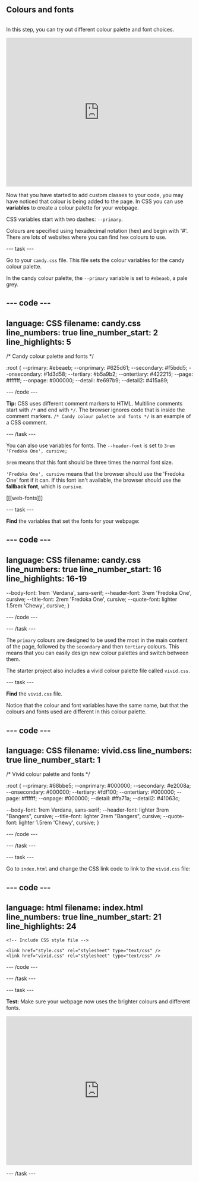 ## Colours and fonts

<div style="display: flex; flex-wrap: wrap">
<div style="flex-basis: 200px; flex-grow: 1; margin-right: 15px;">

In this step, you can try out different colour palette and font choices.

</div>
<div>
<iframe src="https://trinket.io/embed/html/cff6fa893b?outputOnly=true" width="500" height="400" frameborder="0" marginwidth="0" marginheight="0" allowfullscreen></iframe>
</div>
</div>

Now that you have started to add custom classes to your code, you may have noticed that colour is being added to the page. In CSS you can use **variables** to create a colour palette for your webpage.

CSS variables start with two dashes: `--primary`.

Colours are specified using hexadecimal notation (hex) and begin with '#'. There are lots of websites where you can find hex colours to use.

--- task ---

Go to your `candy.css` file. This file sets the colour variables for the candy colour palette.

In the candy colour palette, the `--primary` variable is set to `#ebeaeb`, a pale grey.

--- code ---
---
language: CSS filename: candy.css line_numbers: true line_number_start: 2
line_highlights: 5
---
/* Candy colour palette and fonts */

:root { --primary: #ebeaeb; --onprimary: #625d61; --secondary: #f5bdd5; --onsecondary: #1d3d58; --tertiary: #b5a9b2; --ontertiary: #422215; --page: #ffffff; --onpage: #000000; --detail: #e697b9; --detail2: #415a89;

--- /code ---

**Tip:** CSS uses different comment markers to HTML. Multiline comments start with `/*` and end with `*/`. The browser ignores code that is inside the comment markers. `/* Candy colour palette and fonts */` is an example of a CSS comment.

--- /task ---

You can also use variables for fonts. The `--header-font` is set to `3rem 'Fredoka One', cursive;`

`3rem` means that this font should be three times the normal font size.

`'Fredoka One', cursive` means that the browser should use the 'Fredoka One' font if it can. If this font isn't available, the browser should use the **fallback font**, which is `cursive`.

[[[web-fonts]]]

--- task ---

**Find** the variables that set the fonts for your webpage:

--- code ---
---
language: CSS filename: candy.css line_numbers: true line_number_start: 16
line_highlights: 16-19
---

  --body-font: 1rem 'Verdana', sans-serif; --header-font: 3rem 'Fredoka One', cursive; --title-font: 2rem 'Fredoka One', cursive; --quote-font: lighter 1.5rem 'Chewy', cursive; }

--- /code ---

--- /task ---

The `primary` colours are designed to be used the most in the main content of the page, followed by the `secondary` and then `tertiary` colours. This means that you can easily design new colour palettes and switch between them.

The starter project also includes a vivid colour palette file called `vivid.css`.

--- task ---

**Find** the `vivid.css` file.

Notice that the colour and font variables have the same name, but that the colours and fonts used are different in this colour palette.

--- code ---
---
language: CSS filename: vivid.css line_numbers: true
line_number_start: 1
---

/* Vivid colour palette and fonts */

:root { --primary: #68bbe5; --onprimary: #000000; --secondary: #e2008a; --onsecondary: #000000; --tertiary: #fdf100; --ontertiary: #000000; --page: #ffffff; --onpage: #000000; --detail: #ffa71a; --detail2: #41063c;

  --body-font: 1rem Verdana, sans-serif; --header-font: lighter 3rem "Bangers", cursive; --title-font: lighter 2rem "Bangers", cursive; --quote-font: lighter 1.5rem 'Chewy', cursive; }

--- /code ---

--- /task ---

--- task ---

Go to `index.html` and change the CSS link code to link to the `vivid.css` file:

--- code ---
---
language: html filename: index.html line_numbers: true line_number_start: 21
line_highlights: 24
---   
    <!-- Include CSS style file -->

    <link href="style.css" rel="stylesheet" type="text/css" />
    <link href="vivid.css" rel="stylesheet" type="text/css" />

--- /code ---

--- /task ---

--- task ---

**Test:** Make sure your webpage now uses the brighter colours and different fonts. 

<iframe src="https://trinket.io/embed/html/cff6fa893b?outputOnly=true" width="500" height="400" frameborder="0" marginwidth="0" marginheight="0" allowfullscreen></iframe>

--- /task ---
